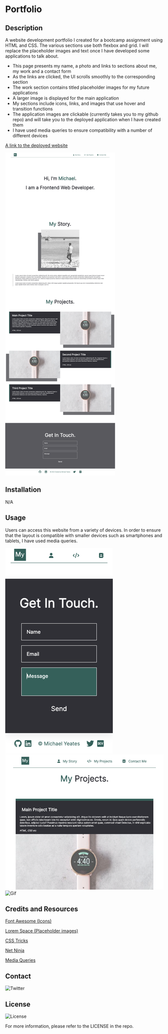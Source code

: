 # Portfolio
## Description

A website development portfolio I created for a bootcamp assignment using HTML and CSS. The various sections use both flexbox and grid. I will replace the placeholder images and text once I have developed some applications to talk about. 

* This page presents my name, a photo and links to sections about me, my work and a contact form
* As the links are clicked, the UI scrolls smoothly to the corresponding section
* The work section contains titled placeholder images for my future applications
* A larger image is displayed for the main application
* My sections include icons, links, and images that use hover and transition functions
* The application images are clickable (currently takes you to my github repo) and will take you to the deployed application when I have created them
* I have used media queries to ensure compatibility with a number of different devices

[A link to the deployed website](https://mdyeates.github.io/portfolio/)

![A screenshot of the deployed website](assets/images/screenshot-fullpage.png)

## Installation

N/A

## Usage

Users can access this website from a variety of devices. In order to ensure that the layout is compatible with smaller devices such as smartphones and tablets, I have used media queries. 

![Mobile](assets/images/mobilelayout2.png)
![Tablet](assets/images/tabletlayout1.png)
![Gif](assets/images/Michael%20Yeates%20(1).gif)

## Credits and Resources

[Font Awesome (Icons)](https://fontawesome.com/)

[Lorem Space (Placeholder images)](https://lorem.space/)

[CSS Tricks](https://css-tricks.com/)

[Net Ninja](https://www.youtube.com/watch?v=3tLb3i7GB38&list=PL4cUxeGkcC9g9Vh9MAA-XKnfJsWZnPZFw)

[Media Queries](https://www.youtube.com/watch?v=2KL-z9A56SQ)

## Contact

![Twitter](https://img.shields.io/twitter/url?style=social&url=https%3A%2F%2Ftwitter.com%2Fmdyeates)

## License

![License](https://badgen.net/badge/license/MIT/blue)

For more information, please refer to the LICENSE in the repo.